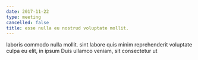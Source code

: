 ```yaml
---
date: 2017-11-22
type: meeting
cancelled: false
title: esse nulla eu nostrud voluptate mollit.
---
```

laboris commodo nulla mollit. sint labore quis minim reprehenderit voluptate culpa eu elit, in ipsum Duis ullamco veniam, sit consectetur ut